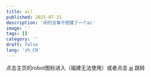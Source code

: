 ```yaml
---
title: ai!
published: 2025-07-31
description: '闲的没事干搭建了一个ai'
image: ''
tags: []
category: ''
draft: false 
lang: 'zh_CN'
---
```

点击主页的robot图标进入（福建无法使用）或者点击 [ai](https://ai.wby0603.xyz) 跳转

